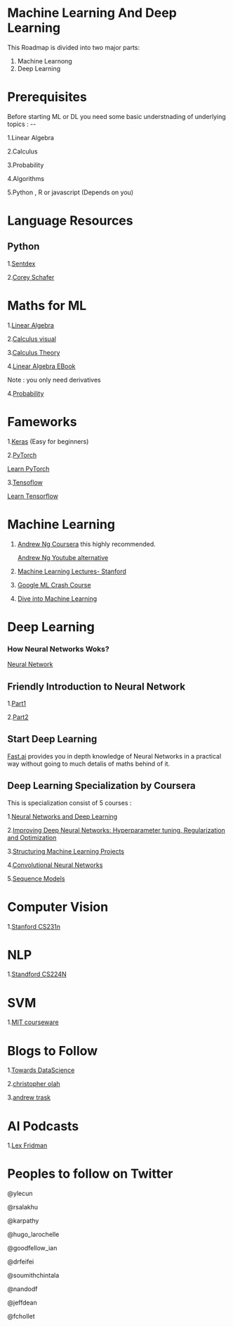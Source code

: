 # Machine Learning And Deep Learning

This Roadmap is divided into two major parts:

1. Machine Learnong 
2. Deep Learning 



# Prerequisites 

Before starting ML or DL you need some basic understnading of underlying topics : --

1.Linear Algebra

2.Calculus

3.Probability

4.Algorithms

5.Python , R or javascript  (Depends on you)



# Language Resources


## Python

1.[Sentdex](https://www.youtube.com/watch?v=oVp1vrfL_w4&list=PLQVvvaa0QuDe8XSftW-RAxdo6OmaeL85M )

2.[Corey Schafer](https://www.youtube.com/watch?v=YYXdXT2l-Gg&list=PL-osiE80TeTt2d9bfVyTiXJA-UTHn6WwU)



# Maths for ML 
1.[Linear Algebra](https://www.youtube.com/watch?v=7UJ4CFRGd-U&list=PLE7DDD91010BC51F8)

2.[Calculus visual](https://www.youtube.com/playlist?list=PLZHQObOWTQDMsr9K-rj53DwVRMYO3t5Yr)

3.[Calculus Theory](https://www.khanacademy.org/math/calculus-1)

4.[Linear Algebra EBook](http://cs229.stanford.edu/section/cs229-linalg.pdf)
 
 Note : you only need derivatives

4.[Probability](https://www.khanacademy.org/math/statistics-probability)


# Fameworks
1.[Keras](https://keras.io/) (Easy for beginners)

2.[PyTorch](https://pytorch.org/)

[Learn PyTorch](https://www.youtube.com/watch?v=BzcBsTou0C0&list=PLQVvvaa0QuDdeMyHEYc0gxFpYwHY2Qfdh)

3.[Tensoflow](https://www.tensorflow.org/)

[Learn Tensorflow](https://www.youtube.com/playlist?list=PLDuNt91tg0urwwTQNKyUbncSDvMEl74ww)

# Machine Learning 

1. [Andrew Ng Coursera](https://www.coursera.org/learn/machine-learning) this highly recommended.
   
   [Andrew Ng Youtube alternative](https://www.youtube.com/playlist?list=PLLssT5z_DsK-h9vYZkQkYNWcItqhlRJLN)

2. [Machine Learning Lectures- Stanford](https://www.youtube.com/playlist?list=PLA89DCFA6ADACE599)

3. [Google ML Crash Course](https://developers.google.com/machine-learning/crash-course/)

4. [Dive into Machine Learning](https://github.com/hangtwenty/dive-into-machine-learning)




# Deep Learning

### How Neural Networks Woks?
[Neural Network](https://www.youtube.com/watch?v=aircAruvnKk&list=PLZHQObOWTQDNU6R1_67000Dx_ZCJB-3pi)


## Friendly Introduction to Neural Network
1.[Part1](https://iamtrask.github.io/2015/07/12/basic-python-network/)

2.[Part2](https://iamtrask.github.io/2015/07/27/python-network-part2/)
## Start Deep Learning 

[Fast.ai](https://course.fast.ai/) provides you in depth knowledge of Neural Networks in a practical way without going to much detalis of maths behind of it.

## Deep Learning Specialization by Coursera
This is specialization consist of 5 courses :

1.[Neural Networks and Deep Learning](https://www.coursera.org/learn/neural-networks-deep-learning?specialization=deep-learning)

2.[Improving Deep Neural Networks: Hyperparameter tuning, Regularization and Optimization](https://www.coursera.org/learn/deep-neural-network?specialization=deep-learning)

3.[Structuring Machine Learning Projects](https://www.coursera.org/learn/machine-learning-projects?specialization=deep-learning)

4.[Convolutional Neural Networks](https://www.coursera.org/learn/convolutional-neural-networks?specialization=deep-learning)

5.[Sequence Models](https://www.coursera.org/learn/nlp-sequence-models)

# Computer Vision 
1.[Stanford CS231n](https://www.youtube.com/watch?v=vT1JzLTH4G4&list=PL3FW7Lu3i5JvHM8ljYj-zLfQRF3EO8sYv)

# NLP
1.[Standford CS224N](https://www.youtube.com/playlist?list=PLoROMvodv4rOhcuXMZkNm7j3fVwBBY42z)

# SVM
1.[MIT courseware](http://web.mit.edu/6.034/wwwbob/svm-notes-long-08.pdf)


# Blogs to Follow
1.[Towards DataScience](https://towardsdatascience.com/)

2.[christopher olah](https://colah.github.io/)

3.[andrew trask](https://iamtrask.github.io/)
# AI Podcasts

1.[Lex Fridman](https://www.youtube.com/watch?v=Nb2tebYAaOA&list=PLrAXtmErZgOdP_8GztsuKi9nrraNbKKp4)


# Peoples to follow on Twitter


@ylecun

@rsalakhu

@karpathy

@hugo_larochelle

@goodfellow_ian

@drfeifei

@soumithchintala

@nandodf

@jeffdean

@fchollet
